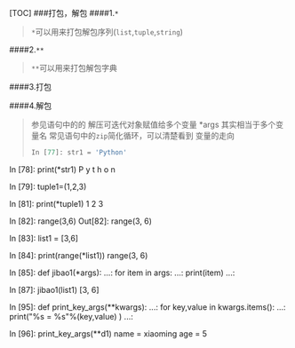 [TOC]
###打包，解包
####1.`*`
>`*`可以用来打包解包序列(`list`,`tuple`,`string`)

####2.`**`
>`**`可以用来打包解包字典

####3.打包

####4.解包
>参见语句中的的 解压可迭代对象赋值给多个变量 *args 其实相当于多个变量名
>常见语句中的`zip`简化循环，可以清楚看到 变量的走向
>```python
>In [77]: str1 = 'Python'
>
In [78]: print(*str1)
P y t h o n
>
In [79]: tuple1=(1,2,3)
>
In [81]: print(*tuple1)
1 2 3
>
In [82]: range(3,6)
Out[82]: range(3, 6)
>
In [83]: list1 = [3,6]
>
In [84]: print(range(*list1))
range(3, 6)
>
In [85]: def jibao1(*args):
    ...:     for item in args:
    ...:         print(item)
    ...:
>
In [87]: jibao1(list1)
[3, 6]
>
In [95]: def print_key_args(**kwargs):
    ...:     for key,value in kwargs.items():
    ...:         print("%s = %s"%(key,value) )
    ...:         
>
In [96]: print_key_args(**d1)
name = xiaoming
age = 5
>```